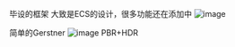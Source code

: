 毕设的框架
大致是ECS的设计，很多功能还在添加中
![image](https://github.com/RaiYrui/renderer/assets/73044017/ef8c9768-d2c2-43ae-b9a1-b18afdc6477a)

简单的Gerstner
![image](https://github.com/RaiYrui/renderer/assets/73044017/67ee9b2e-99a7-4f08-adef-0c5b7e41f358)
PBR+HDR

